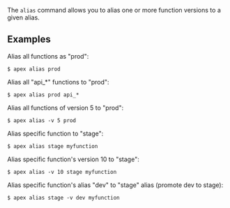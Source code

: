 
The `alias` command allows you to alias one or more function versions to a given alias.

## Examples

Alias all functions as "prod":

```
$ apex alias prod
```

Alias all "api_*" functions to "prod":

```
$ apex alias prod api_*
```

Alias all functions of version 5 to "prod":

```
$ apex alias -v 5 prod
```

Alias specific function to "stage":

```
$ apex alias stage myfunction
```

Alias specific function's version 10 to "stage":

```
$ apex alias -v 10 stage myfunction
```

Alias specific function's alias "dev" to "stage" alias (promote dev to stage):

```
$ apex alias stage -v dev myfunction
```
